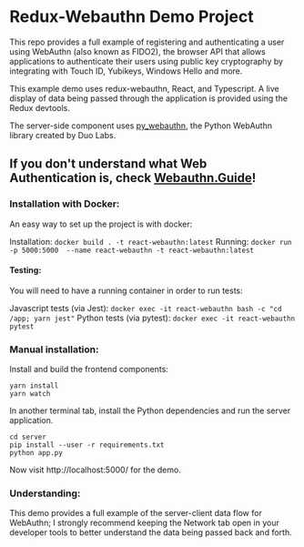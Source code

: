 # Redux-Webauthn Demo Project

This repo provides a full example of registering and authenticating a user using WebAuthn (also known as FIDO2), the browser API that allows applications to authenticate their users using public key cryptography by integrating with Touch ID, Yubikeys, Windows Hello and more.

This example demo uses redux-webauthn, React, and Typescript. A live display of data being passed through the application is provided using the Redux devtools.

The server-side component uses [py_webauthn](https://github.com/duo-labs/py_webauthn), the Python WebAuthn library created by Duo Labs.

## If you don't understand what Web Authentication is, check [Webauthn.Guide](https://webauthn.guide)!

### Installation with Docker:

An easy way to set up the project is with docker:

Installation: `docker build . -t react-webauthn:latest`
Running: `docker run -p 5000:5000  --name react-webauthn -t react-webauthn:latest`

#### Testing:

You will need to have a running container in order to run tests:

Javascript tests (via Jest): `docker exec -it react-webauthn bash -c "cd /app; yarn jest"`
Python tests (via pytest): `docker exec -it react-webauthn pytest`

### Manual installation:

Install and build the frontend components:

```
yarn install
yarn watch
```

In another terminal tab, install the Python dependencies and run the server application.

```
cd server
pip install --user -r requirements.txt 
python app.py
```

Now visit http://localhost:5000/ for the demo.

### Understanding:

This demo provides a full example of the server-client data flow for WebAuthn; I strongly recommend keeping the Network tab open in your developer tools to better understand the data being passed back and forth.



